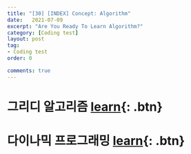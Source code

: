 ```yaml
---
title: "[30] [INDEX] Concept: Algorithm"
date:   2021-07-09
excerpt: "Are You Ready To Learn Algorithm?"
category: [Coding test]
layout: post
tag:
- Coding test
order: 0

comments: true
---
```


# 그리디 알고리즘 [learn](https://yerimoh.github.io/Algo033/){: .btn}

# 다이나믹 프로그래밍 [learn](https://yerimoh.github.io/Algo034/){: .btn}
